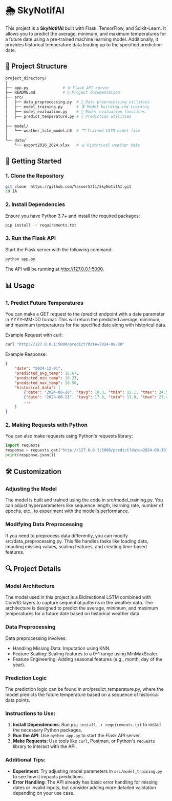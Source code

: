 # 🌦️ SkyNotifAI

This project is a **SkyNotifAI** built with Flask, TensorFlow, and Scikit-Learn. It allows you to predict the average, minimum, and maximum temperatures for a future date using a pre-trained machine learning model. Additionally, it provides historical temperature data leading up to the specified prediction date.

## 📂 Project Structure

```bash
project_directory/
│
├── app.py               # 🌐 Flask API server
├── README.md            # 📃 Project documentation
├── src/
│   ├── data_preprocessing.py  # 🧹 Data preprocessing utilities
│   ├── model_training.py      # 🏋️ Model building and training
│   ├── model_evaluation.py    # 🧪 Model evaluation functions
│   ├── predict_temperature.py # 🔮 Prediction utilities
│
├── model/
│   └── weather_lstm_model.h5  # 🗂️ Trained LSTM model file
│
└── data/
    └── export2016_2024.xlsx   # 📊 Historical weather data
```

## 🚀 Getting Started

### 1. Clone the Repository

```bash
git clone  https://github.com/Yasser5711/SkyNotifAI.git
cd IA
```

### 2. Install Dependencies

Ensure you have Python 3.7+ and install the required packages:

```bash
pip install -r requirements.txt
```

### 3. Run the Flask API

Start the Flask server with the following command:

```bash
python app.py
```

The API will be running at http://127.0.0.1:5000.

## 📊 Usage

### 1. Predict Future Temperatures

You can make a GET request to the /predict endpoint with a date parameter in YYYY-MM-DD format. This will return the predicted average, minimum, and maximum temperatures for the specified date along with historical data.

Example Request with curl:

```bash
curl "http://127.0.0.1:5000/predict?date=2024-08-30"
```

Example Response:

```json
{
    "date": "2024-12-01",
    "predicted_avg_temp": 15.67,
    "predicted_min_temp": 10.23,
    "predicted_max_temp": 20.56,
    "historical_data": [
        {"date": "2024-08-20", "tavg": 18.3, "tmin": 12.1, "tmax": 24.5},
        {"date": "2024-08-21", "tavg": 17.9, "tmin": 11.8, "tmax": 23.4},
        ...
    ]
}
```

### 2. Making Requests with Python

You can also make requests using Python's requests library:

```python
import requests
response = requests.get("http://127.0.0.1:5000/predict?date=2024-08-30")
print(response.json())
```

## 🛠️ Customization

### Adjusting the Model

The model is built and trained using the code in src/model_training.py. You can adjust hyperparameters like sequence length, learning rate, number of epochs, etc., to experiment with the model's performance.

### Modifying Data Preprocessing

If you need to preprocess data differently, you can modify src/data_preprocessing.py. This file handles tasks like loading data, imputing missing values, scaling features, and creating time-based features.

## 🔍 Project Details

### Model Architecture

The model used in this project is a Bidirectional LSTM combined with Conv1D layers to capture sequential patterns in the weather data. The architecture is designed to predict the average, minimum, and maximum temperatures for a future date based on historical weather data.

### Data Preprocessing

Data preprocessing involves:

- Handling Missing Data: Imputation using KNN.
- Feature Scaling: Scaling features to a 0-1 range using MinMaxScaler.
- Feature Engineering: Adding seasonal features (e.g., month, day of the year).

### Prediction Logic

The prediction logic can be found in src/predict_temperature.py, where the model predicts the future temperature based on a sequence of historical data points.

### Instructions to Use:

1. **Install Dependencies**: Run `pip install -r requirements.txt` to install the necessary Python packages.
2. **Run the API**: Use `python app.py` to start the Flask API server.
3. **Make Requests**: Use tools like `curl`, Postman, or Python's `requests` library to interact with the API.

### Additional Tips:

- **Experiment**: Try adjusting model parameters in `src/model_training.py` to see how it impacts predictions.
- **Error Handling**: The API already has basic error handling for missing dates or invalid inputs, but consider adding more detailed validation depending on your use case.

